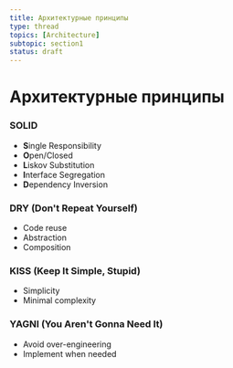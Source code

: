```yaml
---
title: Архитектурные принципы
type: thread
topics: [Architecture]
subtopic: section1
status: draft
---
```


# Архитектурные принципы


### SOLID
- **S**ingle Responsibility
- **O**pen/Closed
- **L**iskov Substitution
- **I**nterface Segregation
- **D**ependency Inversion

### DRY (Don't Repeat Yourself)
- Code reuse
- Abstraction
- Composition

### KISS (Keep It Simple, Stupid)
- Simplicity
- Minimal complexity

### YAGNI (You Aren't Gonna Need It)
- Avoid over-engineering
- Implement when needed

